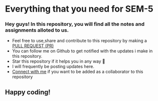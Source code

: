 # Everything that you need for SEM-5
### Hey guys! In this repository, you will find all the notes and assignments alloted to us.
<ul>
<li>Feel free to use,share and contribute to this repository by making a  <a href="https://docs.github.com/en/github/collaborating-with-issues-and-pull-requests/about-pull-requests#:~:text=Pull%20requests%20let%20you%20tell,merged%20into%20the%20base%20branch.">PULL REQUEST (PR)</a></li>
  <li>You can follow me on Github to get notified with the updates i make in this repository.</li>
  <li>Star this repository if it helps you in any way 🙂</li>
  <li>I will frequently be posting updates here.</li>
  <li> <a href="https://www.linkedin.com/in/venkatesh-dhongadi-ba2904187/">Connect with me</a> if you want to be added as a collaborator to this repository</li>
  </ul>
  
 ## Happy coding! 
